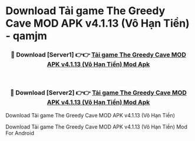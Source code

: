 # Download Tải game The Greedy Cave MOD APK v4.1.13 (Vô Hạn Tiền) - qamjm


<div align="center">
<h3>🔴 Download [Server1] 👉👉 <a href="https://apk-comot.site?title=Tải_game_The_Greedy_Cave_MOD_APK_v4.1.13_(Vô_Hạn_Tiền)">Tải game The Greedy Cave MOD APK v4.1.13 (Vô Hạn Tiền) Mod Apk</a></h3><br>
<h3>🔴 Download [Server2] 👉👉 <a href="https://apk-comot.site?title=Tải_game_The_Greedy_Cave_MOD_APK_v4.1.13_(Vô_Hạn_Tiền)">Tải game The Greedy Cave MOD APK v4.1.13 (Vô Hạn Tiền) Mod Apk</a></h3>
</div>



Download Tải game The Greedy Cave MOD APK v4.1.13 (Vô Hạn Tiền) 

Download Tải game The Greedy Cave MOD APK v4.1.13 (Vô Hạn Tiền) Mod For Android
